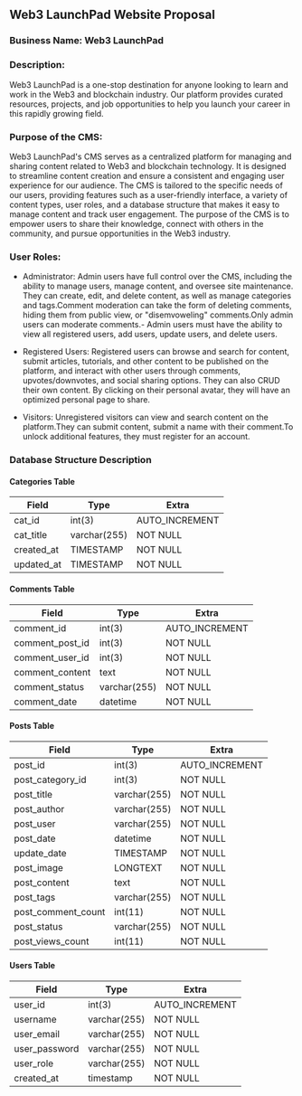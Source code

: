 ## Web3 LaunchPad Website Proposal


###  Business Name:  Web3 LaunchPad 

### Description:

Web3 LaunchPad is a one-stop destination for anyone looking to learn and work in the Web3 and blockchain industry. Our platform provides curated resources, projects, and job opportunities to help you launch your career in this rapidly growing field.


### Purpose of the CMS:

Web3 LaunchPad's CMS serves as a centralized platform for managing and sharing content related to Web3 and blockchain technology. It is designed to streamline content creation and ensure a consistent and engaging user experience for our audience. The CMS is tailored to the specific needs of our users, providing features such as a user-friendly interface, a variety of content types, user roles, and a database structure that makes it easy to manage content and track user engagement. The purpose of the CMS is to empower users to share their knowledge, connect with others in the community, and pursue opportunities in the Web3 industry.


### User Roles:

- Administrator: Admin users have full control over the CMS, including the ability to manage users, manage content, and oversee site maintenance. They can create, edit, and delete content, as well as manage categories and tags.Comment moderation can take the form of deleting comments, hiding them from public view, or "disemvoweling" comments.Only admin users can moderate comments.- Admin users must have the ability to view all registered users, add users, update users, and delete users.

- Registered Users: Registered users can browse and search for content, submit articles, tutorials, and other content to be published on the platform, and interact with other users through comments, upvotes/downvotes, and social sharing options. They can also CRUD their own content. By clicking on their personal avatar, they will have an optimized personal page to share.

- Visitors: Unregistered visitors can view and search content on the platform.They can submit content, submit a name with their comment.To unlock additional features, they must register for an account.



### Database Structure Description


#### Categories Table

| Field       | Type        | Extra          |
|-------------|-------------|----------------|
| cat_id      | int(3)      | AUTO_INCREMENT |
| cat_title   | varchar(255)| NOT NULL       |
| created_at  | TIMESTAMP   | NOT NULL       |
| updated_at  | TIMESTAMP   | NOT NULL       |

#### Comments Table

| Field          | Type        | Extra          |
|----------------|-------------|----------------|
| comment_id     | int(3)      | AUTO_INCREMENT |
| comment_post_id| int(3)      | NOT NULL       |
| comment_user_id| int(3)      | NOT NULL       |
| comment_content| text        | NOT NULL       |
| comment_status | varchar(255)| NOT NULL       |
| comment_date   | datetime    | NOT NULL       |

#### Posts Table

| Field            | Type        | Extra          |
|------------------|-------------|----------------|
| post_id          | int(3)      | AUTO_INCREMENT |
| post_category_id | int(3)      | NOT NULL       |
| post_title       | varchar(255)| NOT NULL       |
| post_author      | varchar(255)| NOT NULL       |
| post_user        | varchar(255)| NOT NULL       |
| post_date        | datetime    | NOT NULL       |
| update_date      | TIMESTAMP   | NOT NULL       |
| post_image       | LONGTEXT    | NOT NULL       |
| post_content     | text        | NOT NULL       |
| post_tags        | varchar(255)| NOT NULL       |
| post_comment_count|int(11)     | NOT NULL       |
| post_status      | varchar(255)| NOT NULL       |
| post_views_count | int(11)     | NOT NULL       |

#### Users Table

| Field          | Type        | Extra          |
|----------------|-------------|----------------|
| user_id        | int(3)      | AUTO_INCREMENT |
| username       | varchar(255)| NOT NULL       |
| user_email     | varchar(255)| NOT NULL       |
| user_password  | varchar(255)| NOT NULL       |
| user_role      | varchar(255)| NOT NULL       |
| created_at     | timestamp   | NOT NULL       |

